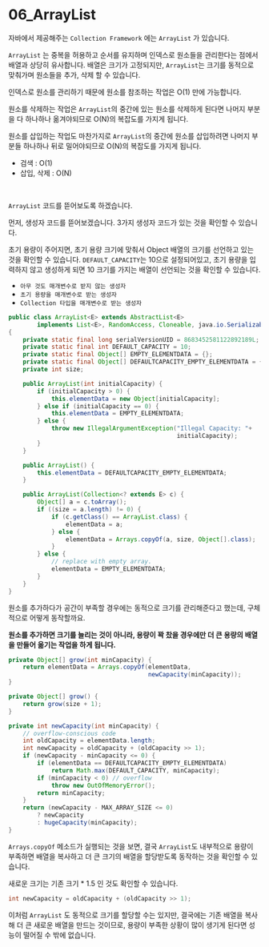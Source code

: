 # 06_ArrayList

자바에서 제공해주는 `Collection Framework` 에는 `ArrayList` 가 있습니다.

`ArrayList` 는 중복을 허용하고 순서를 유지하며 인덱스로 원소들을 관리한다는 점에서 배열과 상당히 유사합니다. 배열은 크기가 고정되지만, `ArrayList`는 크기를 동적으로 맞춰가며 원소들을 추가, 삭제 할 수 있습니다.

인덱스로 원소를 관리하기 때문에 원소를 참조하는 작업은 O(1) 만에 가능합니다.

원소를 삭제하는 작업은 `ArrayList`의 중간에 있는 원소를 삭제하게 된다면 나머지 부분을 다 하나하나 옮겨야되므로 O(N)의 복잡도를 가지게 됩니다.

원소를 삽입하는 작업도 마찬가지로 `ArrayList`의 중간에 원소를 삽입하려면 나머지 부분들 하나하나 뒤로 밀어야되므로 O(N)의 복잡도를 가지게 됩니다.

- 검색 : O(1)
- 삽입, 삭제 : O(N)

<br>

`ArrayList` 코드를 뜯어보도록 하겠습니다.

먼저, 생성자 코드를 뜯어보겠습니다.  3가지 생성자 코드가 있는 것을 확인할 수 있습니다.

초기 용량이 주어지면, 초기 용량 크기에 맞춰서 Object 배열의 크기를 선언하고 있는 것을 확인할 수 있습니다. `DEFAULT_CAPACITY`는 10으로 설정되어있고, 초기 용량을 입력하지 않고 생성하게 되면 10 크기를 가지는 배열이 선언되는 것을 확인할 수 있습니다. 

- `아무 것도 매개변수로 받지 않는 생성자`
- `초기 용량을 매개변수로 받는 생성자`
- `Collection 타입을 매개변수로 받는 생성자`

```java
public class ArrayList<E> extends AbstractList<E>
        implements List<E>, RandomAccess, Cloneable, java.io.Serializable
{
    private static final long serialVersionUID = 8683452581122892189L;
    private static final int DEFAULT_CAPACITY = 10;
    private static final Object[] EMPTY_ELEMENTDATA = {};
    private static final Object[] DEFAULTCAPACITY_EMPTY_ELEMENTDATA = {};
    private int size;

    public ArrayList(int initialCapacity) {
        if (initialCapacity > 0) {
            this.elementData = new Object[initialCapacity];
        } else if (initialCapacity == 0) {
            this.elementData = EMPTY_ELEMENTDATA;
        } else {
            throw new IllegalArgumentException("Illegal Capacity: "+
                                               initialCapacity);
        }
    }

    public ArrayList() {
        this.elementData = DEFAULTCAPACITY_EMPTY_ELEMENTDATA;
    }

    public ArrayList(Collection<? extends E> c) {
        Object[] a = c.toArray();
        if ((size = a.length) != 0) {
            if (c.getClass() == ArrayList.class) {
                elementData = a;
            } else {
                elementData = Arrays.copyOf(a, size, Object[].class);
            }
        } else {
            // replace with empty array.
            elementData = EMPTY_ELEMENTDATA;
        }
    }
}
```

원소를 추가하다가 공간이 부족할 경우에는 동적으로 크기를 관리해준다고 했는데, 구체적으로 어떻게 동작할까요.

**원소를 추가하면 크기를 늘리는 것이 아니라, 용량이 꽉 찼을 경우에만 더 큰 용량의 배열을 만들어 옮기는 작업을 하게 됩니다.**

```java
private Object[] grow(int minCapacity) {
    return elementData = Arrays.copyOf(elementData,
                                       newCapacity(minCapacity));
}

private Object[] grow() {
    return grow(size + 1);
}

private int newCapacity(int minCapacity) {
    // overflow-conscious code
    int oldCapacity = elementData.length;
    int newCapacity = oldCapacity + (oldCapacity >> 1);
    if (newCapacity - minCapacity <= 0) {
        if (elementData == DEFAULTCAPACITY_EMPTY_ELEMENTDATA)
            return Math.max(DEFAULT_CAPACITY, minCapacity);
        if (minCapacity < 0) // overflow
            throw new OutOfMemoryError();
        return minCapacity;
    }
    return (newCapacity - MAX_ARRAY_SIZE <= 0)
        ? newCapacity
        : hugeCapacity(minCapacity);
}
```

`Arrays.copyOf` 메소드가 실행되는 것을 보면, 결국 `ArrayList`도 내부적으로 용량이 부족하면 배열을 복사하고 더 큰 크기의 배열을 할당받도록 동작하는 것을 확인할 수 있습니다.

새로운 크기는 기존 크기 * 1.5 인 것도 확인할 수 있습니다.

```java
int newCapacity = oldCapacity + (oldCapacity >> 1);
```

 이처럼 `ArrayList`  도 동적으로 크기를 할당할 수는 있지만, 결국에는 기존 배열을 복사해 더 큰 새로운 배열을 만드는 것이므로, 용량이 부족한 상황이 많이 생기게 된다면 성능이 떨어질 수 밖에 없습니다. 